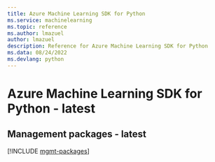```yaml
---
title: Azure Machine Learning SDK for Python
ms.service: machinelearning
ms.topic: reference
ms.author: lmazuel
author: lmazuel
description: Reference for Azure Machine Learning SDK for Python
ms.data: 08/24/2022
ms.devlang: python
---
```

# Azure Machine Learning SDK for Python - latest

## Management packages - latest
[!INCLUDE [mgmt-packages](machine-learning-mgmt-index.md)]